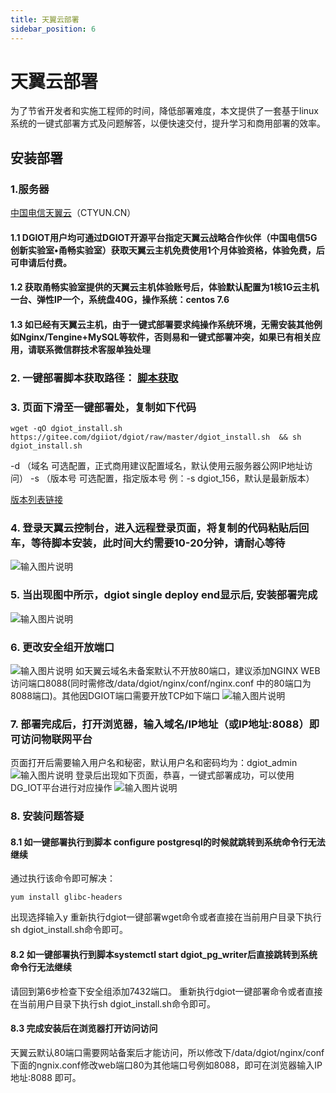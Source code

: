 ```yaml
---
title: 天翼云部署
sidebar_position: 6
---
```


# 天翼云部署
   为了节省开发者和实施工程师的时间，降低部署难度，本文提供了一套基于linux系统的一键式部署方式及问题解答，以便快速交付，提升学习和商用部署的效率。
## 安装部署
### 1.服务器
[中国电信天翼云](https://www.ctyun.cn/)（CTYUN.CN）
#### 1.1 DGIOT用户均可通过DGIOT开源平台指定天翼云战略合作伙伴（中国电信5G创新实验室•甬畅实验室）获取天翼云主机免费使用1个月体验资格，体验免费，后可申请后付费。
#### 1.2 获取甬畅实验室提供的天翼云主机体验账号后，体验默认配置为1核1G云主机一台、弹性IP一个，系统盘40G，操作系统：centos 7.6
#### 1.3 如已经有天翼云主机，由于一键式部署要求纯操作系统环境，无需安装其他例如Nginx/Tengine+MySQL等软件，否则易和一键式部署冲突，如果已有相关应用，请联系微信群技术客服单独处理
### 2. 一键部署脚本获取路径： [脚本获取](https://doc.dgiotcloud.cn/docs/product_doc/docs/deployment_details/system_deployment)
### 3. 页面下滑至一键部署处，复制如下代码
```
wget -qO dgiot_install.sh https://gitee.com/dgiiot/dgiot/raw/master/dgiot_install.sh  && sh dgiot_install.sh
```
-d （域名  可选配置，正式商用建议配置域名，默认使用云服务器公网IP地址访问）
-s （版本号 可选配置，指定版本号 例：-s dgiot_156，默认是最新版本）

[版本列表链接](https://doc.dgiotcloud.cn/docs/product_doc/docs/deployment_details/version_releases)

### 4. 登录天翼云控制台，进入远程登录页面，将复制的代码粘贴后回车，等待脚本安装，此时间大约需要10-20分钟，请耐心等待
![输入图片说明](http://dgiot-1253666439.cos.ap-shanghai-fsi.myqcloud.com/dgiot_web/image_deployment/tianyi1.png)
### 5. 当出现图中所示，dgiot single deploy end显示后, 安装部署完成
![输入图片说明](http://dgiot-1253666439.cos.ap-shanghai-fsi.myqcloud.com/dgiot_web/image_deployment/tianyi2.png)
### 6. 更改安全组开放端口
![输入图片说明](http://dgiot-1253666439.cos.ap-shanghai-fsi.myqcloud.com/dgiot_web/image_deployment/tianyi3.png)
如天翼云域名未备案默认不开放80端口，建议添加NGINX WEB访问端口8088(同时需修改/data/dgiot/nginx/conf/nginx.conf 中的80端口为8088端口)。其他因DGIOT端口需要开放TCP如下端口
![输入图片说明](http://dgiot-1253666439.cos.ap-shanghai-fsi.myqcloud.com/dgiot_web/image_deployment/tianyi4.png)
### 7. 部署完成后，打开浏览器，输入域名/IP地址（或IP地址:8088）即可访问物联网平台
页面打开后需要输入用户名和秘密，默认用户名和密码均为：dgiot_admin
![输入图片说明](http://dgiot-1253666439.cos.ap-shanghai-fsi.myqcloud.com/dgiot_web/image_deployment/tianyi5.png)
登录后出现如下页面，恭喜，一键式部署成功，可以使用DG_IOT平台进行对应操作
![输入图片说明](http://dgiot-1253666439.cos.ap-shanghai-fsi.myqcloud.com/dgiot_web/image_deployment/tianyi6.png)
### 8. 安装问题答疑
#### 8.1 如一键部署执行到脚本 configure postgresql的时候就跳转到系统命令行无法继续
通过执行该命令即可解决：
```
yum install glibc-headers
```
出现选择输入y
重新执行dgiot一键部署wget命令或者直接在当前用户目录下执行sh dgiot_install.sh命令即可。

#### 8.2 如一键部署执行到脚本systemctl start dgiot_pg_writer后直接跳转到系统命令行无法继续

请回到第6步检查下安全组添加7432端口。
重新执行dgiot一键部署命令或者直接在当前用户目录下执行sh dgiot_install.sh命令即可。

#### 8.3 完成安装后在浏览器打开访问访问

天翼云默认80端口需要网站备案后才能访问，所以修改下/data/dgiot/nginx/conf 下面的ngnix.conf修改web端口80为其他端口号例如8088，即可在浏览器输入IP地址:8088 即可。
